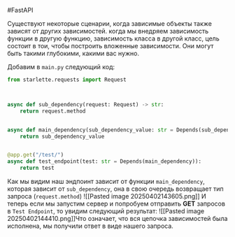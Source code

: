 #FastAPI 

Существуют некоторые сценарии, когда зависимые объекты также зависят от других зависимостей. когда мы внедряем зависимость функции в другую функцию, зависимость класса в другой класс, цель состоит в тои, чтобы построить вложенные зависимости. Они могут быть такими глубокими, какими вас нужно.

Добавим в `main.py` следующий код:
```python
from starlette.requests import Request



async def sub_dependency(request: Request) -> str:
    return request.method


async def main_dependency(sub_dependency_value: str = Depends(sub_dependency)) -> str:
    return sub_dependency_value


@app.get("/test/")
async def test_endpoint(test: str = Depends(main_dependency)):
    return test
```
Как мы видим наш эндпоинт зависит от функции `main_dependency`, которая зависит от `sub_dependency`, она в свою очередь возвращает тип запроса (`request.method`)
![[Pasted image 20250402143605.png]]
И теперь если мы запустим сервер и попробуем отправить **GET** запросов в `Test Endpoint`, то увидим следующий  результат:
![[Pasted image 20250402144410.png]]Что означает, что вся цепочка зависимостей была исполнена, мы получили ответ в виде нашего запроса.